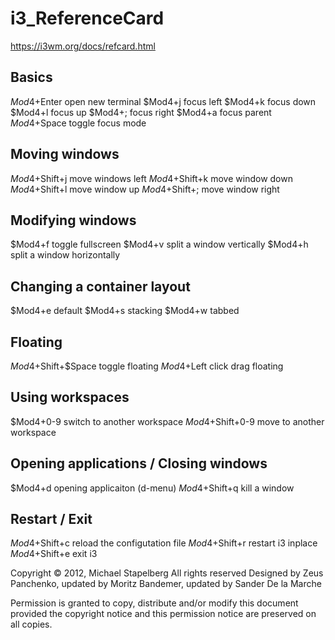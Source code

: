 # i3_ReferenceCard

https://i3wm.org/docs/refcard.html

## Basics
$Mod4+$Enter      open new terminal 
$Mod4+j           focus left
$Mod4+k           focus down
$Mod4+l           focus up
$Mod4+;           focus right
$Mod4+a           focus parent
$Mod4+$Space      toggle focus mode

## Moving windows
$Mod4+$Shift+j    move windows left
$Mod4+$Shift+k    move window down
$Mod4+$Shift+l    move window up
$Mod4+$Shift+;    move window right

## Modifying windows
$Mod4+f           toggle fullscreen
$Mod4+v           split a window vertically
$Mod4+h           split a window horizontally

## Changing a container layout
$Mod4+e           default
$Mod4+s           stacking
$Mod4+w           tabbed

## Floating
$Mod4+$Shift+$Space  toggle floating
$Mod4+$Left click    drag floating

## Using workspaces
$Mod4+0-9            switch to another workspace
$Mod4+$Shift+0-9     move to another workspace

## Opening applications / Closing windows
$Mod4+d              opening applicaiton (d-menu)
$Mod4+$Shift+q       kill a window

## Restart / Exit
$Mod4+$Shift+c       reload the configutation file
$Mod4+$Shift+r       restart i3 inplace
$Mod4+$Shift+e       exit i3



Copyright © 2012, Michael Stapelberg
All rights reserved
Designed by Zeus Panchenko, 
updated by Moritz Bandemer, 
updated by Sander De la Marche

Permission is granted to copy, 
distribute and/or modify this document 
provided the copyright notice and this 
permission notice are preserved on all copies.
